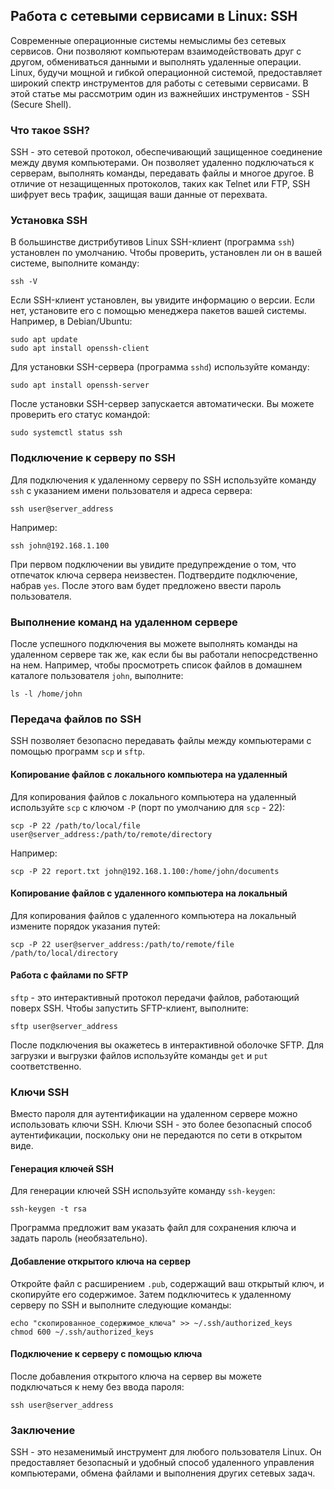 ## Работа с сетевыми сервисами в Linux: SSH

Современные операционные системы немыслимы без сетевых сервисов. Они позволяют компьютерам взаимодействовать друг с другом, обмениваться данными и выполнять удаленные операции. Linux, будучи мощной и гибкой операционной системой, предоставляет широкий спектр инструментов для работы с сетевыми сервисами. В этой статье мы рассмотрим один из важнейших инструментов - SSH (Secure Shell).

### Что такое SSH?

SSH - это сетевой протокол, обеспечивающий защищенное соединение между двумя компьютерами. Он позволяет удаленно подключаться к серверам, выполнять команды, передавать файлы и многое другое. В отличие от незащищенных протоколов, таких как Telnet или FTP, SSH шифрует весь трафик, защищая ваши данные от перехвата.

### Установка SSH

В большинстве дистрибутивов Linux SSH-клиент (программа `ssh`) установлен по умолчанию. Чтобы проверить, установлен ли он в вашей системе, выполните команду:

```
ssh -V
```

Если SSH-клиент установлен, вы увидите информацию о версии. Если нет, установите его с помощью менеджера пакетов вашей системы. Например, в Debian/Ubuntu:

```
sudo apt update
sudo apt install openssh-client
```

Для установки SSH-сервера (программа `sshd`) используйте команду:

```
sudo apt install openssh-server
```

После установки SSH-сервер запускается автоматически. Вы можете проверить его статус командой:

```
sudo systemctl status ssh
```

### Подключение к серверу по SSH

Для подключения к удаленному серверу по SSH используйте команду `ssh` с указанием имени пользователя и адреса сервера:

```
ssh user@server_address
```

Например:

```
ssh john@192.168.1.100
```

При первом подключении вы увидите предупреждение о том, что отпечаток ключа сервера неизвестен. Подтвердите подключение, набрав `yes`. После этого вам будет предложено ввести пароль пользователя. 

### Выполнение команд на удаленном сервере

После успешного подключения вы можете выполнять команды на удаленном сервере так же, как если бы вы работали непосредственно на нем. Например, чтобы просмотреть список файлов в домашнем каталоге пользователя `john`, выполните:

```
ls -l /home/john
```

### Передача файлов по SSH

SSH позволяет безопасно передавать файлы между компьютерами с помощью программ `scp` и `sftp`.

#### Копирование файлов с локального компьютера на удаленный

Для копирования файлов с локального компьютера на удаленный используйте `scp` с ключом `-P` (порт по умолчанию для `scp` - 22):

```
scp -P 22 /path/to/local/file user@server_address:/path/to/remote/directory
```

Например:

```
scp -P 22 report.txt john@192.168.1.100:/home/john/documents
```

#### Копирование файлов с удаленного компьютера на локальный

Для копирования файлов с удаленного компьютера на локальный измените порядок указания путей:

```
scp -P 22 user@server_address:/path/to/remote/file /path/to/local/directory
```

#### Работа с файлами по SFTP

`sftp` - это интерактивный протокол передачи файлов, работающий поверх SSH. Чтобы запустить SFTP-клиент, выполните:

```
sftp user@server_address
```

После подключения вы окажетесь в интерактивной оболочке SFTP. Для загрузки и выгрузки файлов используйте команды `get` и `put` соответственно.

### Ключи SSH

Вместо пароля для аутентификации на удаленном сервере можно использовать ключи SSH. Ключи SSH - это более безопасный способ аутентификации, поскольку они не передаются по сети в открытом виде.

#### Генерация ключей SSH

Для генерации ключей SSH используйте команду `ssh-keygen`:

```
ssh-keygen -t rsa
```

Программа предложит вам указать файл для сохранения ключа и задать пароль (необязательно).

#### Добавление открытого ключа на сервер

Откройте файл с расширением `.pub`, содержащий ваш открытый ключ, и скопируйте его содержимое. Затем подключитесь к удаленному серверу по SSH и выполните следующие команды:

```
echo "скопированное_содержимое_ключа" >> ~/.ssh/authorized_keys
chmod 600 ~/.ssh/authorized_keys
```

#### Подключение к серверу с помощью ключа

После добавления открытого ключа на сервер вы можете подключаться к нему без ввода пароля:

```
ssh user@server_address
```

### Заключение

SSH - это незаменимый инструмент для любого пользователя Linux. Он предоставляет безопасный и удобный способ удаленного управления компьютерами, обмена файлами и выполнения других сетевых задач. 
